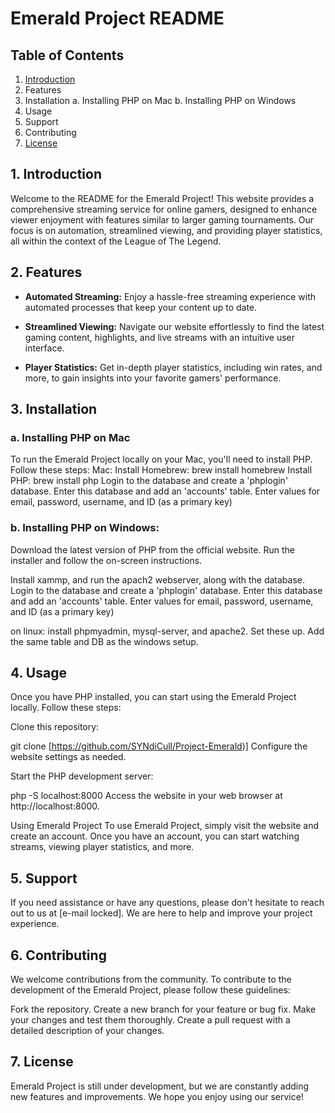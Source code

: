 # Emerald Project README

## Table of Contents

1. [Introduction](#1-Introduction)
2. Features
3. Installation
    a. Installing PHP on Mac
    b. Installing PHP on Windows
4. Usage
5. Support
6. Contributing
7. [License](#7-license)

## 1. Introduction

Welcome to the README for the Emerald Project! This website provides a comprehensive streaming service for online gamers, designed to enhance viewer enjoyment with features similar to larger gaming tournaments. Our focus is on automation, streamlined viewing, and providing player statistics, all within the context of the League of The Legend.

## 2. Features

- **Automated Streaming:** Enjoy a hassle-free streaming experience with automated processes that keep your content up to date.

- **Streamlined Viewing:** Navigate our website effortlessly to find the latest gaming content, highlights, and live streams with an intuitive user interface.

- **Player Statistics:** Get in-depth player statistics, including win rates, and more, to gain insights into your favorite gamers' performance.

## 3. Installation

### a. Installing PHP on Mac
To run the Emerald Project locally on your Mac, you'll need to install PHP. Follow these steps:
Mac:
Install Homebrew: brew install homebrew
Install PHP: brew install php
Login to the database and create a 'phplogin' database. Enter this database and add an 'accounts' table. Enter values for email, password, username, and ID (as a primary key)

### b. Installing PHP on Windows:
Download the latest version of PHP from the official website.
Run the installer and follow the on-screen instructions.

Install xammp, and run the apach2 webserver, along with the database. Login to the database and create a 'phplogin' database. Enter this database and add an 'accounts' table. Enter values for email, password, username, and ID (as a primary key)

on linux: install phpmyadmin, mysql-server, and apache2. Set these up. Add the same table and DB as the windows setup.

## 4. Usage
Once you have PHP installed, you can start using the Emerald Project locally. Follow these steps:

Clone this repository:

git clone [https://github.com/SYNdiCull/Project-Emerald)]
Configure the website settings as needed.

Start the PHP development server:

php -S localhost:8000
Access the website in your web browser at http://localhost:8000.

Using Emerald Project
To use Emerald Project, simply visit the website and create an account. Once you have an account, you can start watching streams, viewing player statistics, and more.

## 5. Support
If you need assistance or have any questions, please don't hesitate to reach out to us at [e-mail locked]. We are here to help and improve your project experience.

## 6. Contributing
We welcome contributions from the community. To contribute to the development of the Emerald Project, please follow these guidelines:

Fork the repository.
Create a new branch for your feature or bug fix.
Make your changes and test them thoroughly.
Create a pull request with a detailed description of your changes.

## 7. License
Emerald Project is still under development, but we are constantly adding new features and improvements. We hope you enjoy using our service!
